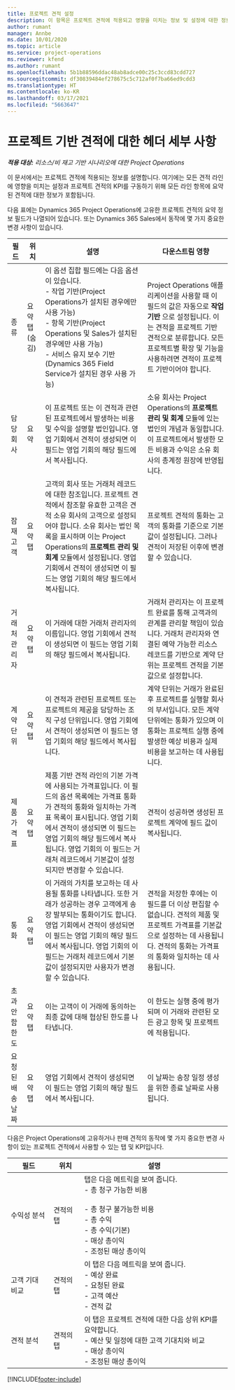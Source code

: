 ```yaml
---
title: 프로젝트 견적 설정
description: 이 항목은 프로젝트 견적에 적용되고 영향을 미치는 정보 및 설정에 대한 정보를 제공합니다.
author: rumant
manager: Annbe
ms.date: 10/01/2020
ms.topic: article
ms.service: project-operations
ms.reviewer: kfend
ms.author: rumant
ms.openlocfilehash: 5b1b88596ddac48ab8adce00c25c3ccd83cdd727
ms.sourcegitcommit: df30839484ef278675c5c712af0f7ba66ed9cdd3
ms.translationtype: HT
ms.contentlocale: ko-KR
ms.lasthandoff: 03/17/2021
ms.locfileid: "5663647"
---
```

# <a name="header-details-for-project-based-quotes"></a>프로젝트 기반 견적에 대한 헤더 세부 사항

_**적용 대상:** 리소스/비 재고 기반 시나리오에 대한 Project Operations_


이 문서에서는 프로젝트 견적에 적용되는 정보를 설명합니다. 여기에는 모든 견적 라인에 영향을 미치는 설정과 프로젝트 견적의 KPI를 구동하기 위해 모든 라인 항목에 요약된 견적에 대한 정보가 포함됩니다.

다음 표에는 Dynamics 365 Project Operations에 고유한 프로젝트 견적의 요약 정보 필드가 나열되어 있습니다. 또는 Dynamics 365 Sales에서 동작에 몇 가지 중요한 변경 사항이 있습니다.

| **필드** | **위치** | **설명** | **다운스트림 영향** |
| --- | --- | --- | --- |
| 종류 | 요약 탭(숨김) | 이 옵션 집합 필드에는 다음 옵션이 있습니다.</br>- 작업 기반(Project Operations가 설치된 경우에만 사용 가능)</br>- 항목 기반(Project Operations 및 Sales가 설치된 경우에만 사용 가능)</br>- 서비스 유지 보수 기반(Dynamics 365 Field Service가 설치된 경우 사용 가능) | Project Operations 애플리케이션을 사용할 때 이 필드의 값은 자동으로 **작업 기반** 으로 설정됩니다. 이는 견적을 프로젝트 기반 견적으로 분류합니다. 모든 프로젝트별 확장 및 기능을 사용하려면 견적이 프로젝트 기반이어야 합니다. |
| 담당 회사 | 요약 | 이 프로젝트 또는 이 견적과 관련된 프로젝트에서 발생하는 비용 및 수익을 설명할 법인입니다. 영업 기회에서 견적이 생성되면 이 필드는 영업 기회의 해당 필드에서 복사됩니다. | 소유 회사는 Project Operations의 **프로젝트 관리 및 회계** 모듈에 있는 법인의 개념과 동일합니다. 이 프로젝트에서 발생한 모든 비용과 수익은 소유 회사의 총계정 원장에 반영됩니다. |
| 잠재 고객 | 요약 탭 | 고객의 회사 또는 거래처 레코드에 대한 참조입니다. 프로젝트 견적에서 참조할 유효한 고객은 견적 소유 회사의 고객으로 설정되어야 합니다. 소유 회사는 법인 목록을 표시하며 이는 Project Operations의 **프로젝트 관리 및 회계** 모듈에서 설정됩니다. 영업 기회에서 견적이 생성되면 이 필드는 영업 기회의 해당 필드에서 복사됩니다. | 프로젝트 견적의 통화는 고객의 통화를 기준으로 기본값이 설정됩니다. 그러나 견적이 저장된 이후에 변경할 수 있습니다. |
| 거래처 관리자 | 요약 탭 | 이 거래에 대한 거래처 관리자의 이름입니다. 영업 기회에서 견적이 생성되면 이 필드는 영업 기회의 해당 필드에서 복사됩니다. | 거래처 관리자는 이 프로젝트 완료를 통해 고객과의 관계를 관리할 책임이 있습니다. 거래처 관리자와 연결된 예약 가능한 리소스 레코드를 기반으로 계약 단위는 프로젝트 견적을 기본값으로 설정합니다.|
| 계약 단위 | 요약 탭 | 이 견적과 관련된 프로젝트 또는 프로젝트의 제공을 담당하는 조직 구성 단위입니다. 영업 기회에서 견적이 생성되면 이 필드는 영업 기회의 해당 필드에서 복사됩니다. | 계약 단위는 거래가 완료된 후 프로젝트를 실행할 회사의 부서입니다. 모든 계약 단위에는 통화가 있으며 이 통화는 프로젝트 실행 중에 발생한 예상 비용과 실제 비용을 보고하는 데 사용됩니다. |
| 제품 가격표 | 요약 탭 | 제품 기반 견적 라인의 기본 가격에 사용되는 가격표입니다. 이 필드의 옵션 목록에는 가격표 통화가 견적의 통화와 일치하는 가격표 목록이 표시됩니다. 영업 기회에서 견적이 생성되면 이 필드는 영업 기회의 해당 필드에서 복사됩니다. 영업 기회의 이 필드는 거래처 레코드에서 기본값이 설정되지만 변경할 수 있습니다. | 견적이 성공하면 생성된 프로젝트 계약에 필드 값이 복사됩니다. |
| 통화 | 요약 탭 | 이 거래의 가치를 보고하는 데 사용될 통화를 나타냅니다. 또한 거래가 성공하는 경우 고객에게 송장 발부되는 통화이기도 합니다. 영업 기회에서 견적이 생성되면 이 필드는 영업 기회의 해당 필드에서 복사됩니다. 영업 기회의 이 필드는 거래처 레코드에서 기본값이 설정되지만 사용자가 변경할 수 있습니다.  | 견적을 저장한 후에는 이 필드를 더 이상 편집할 수 없습니다. 견적의 제품 및 프로젝트 가격표를 기본값으로 설정하는 데 사용됩니다. 견적의 통화는 가격표의 통화와 일치하는 데 사용됩니다. |
| 초과 안 함 한도 | 요약 탭 | 이는 고객이 이 거래에 동의하는 최종 값에 대해 협상된 한도를 나타냅니다. | 이 한도는 실행 중에 평가되며 이 거래와 관련된 모든 광고 항목 및 프로젝트에 적용됩니다. |
| 요청된 배송 날짜 | 요약 탭 | 영업 기회에서 견적이 생성되면 이 필드는 영업 기회의 해당 필드에서 복사됩니다. | 이 날짜는 송장 일정 생성을 위한 종료 날짜로 사용됩니다. |

다음은 Project Operations에 고유하거나 판매 견적의 동작에 몇 가지 중요한 변경 사항이 있는 프로젝트 견적에서 사용할 수 있는 탭 및 KPI입니다.

| **필드** | **위치** | **설명** |
| --- | --- | --- |
| 수익성 분석 | 견적의 탭 | 탭은 다음 메트릭을 보여 줍니다.</br>- 총 청구 가능한 비용</br></br>- 총 청구 불가능한 비용</br>- 총 수익</br>- 총 수익(기본)</br>- 매상 총이익</br>- 조정된 매상 총이익|
| 고객 기대 비교 | 견적의 탭 | 이 탭은 다음 메트릭을 보여 줍니다.</br>- 예상 완료</br>- 요청된 완료</br>- 고객 예산</br>- 견적 값 |
| 견적 분석 | 견적의 탭 | 이 탭은 프로젝트 견적에 대한 다음 상위 KPI를 요약합니다.</br>- 예산 및 일정에 대한 고객 기대치와 비교</br>- 매상 총이익</br>- 조정된 매상 총이익 |


[!INCLUDE[footer-include](../includes/footer-banner.md)]
